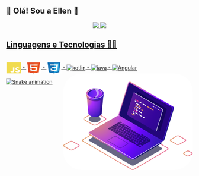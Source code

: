## <g-emoji class="g-emoji" alias="hibiscus" fallback-src="https://github.githubassets.com/images/icons/emoji/unicode/1f33a.png">🌺</g-emoji> Olá! Sou a Ellen 👋   

<div align="center">
  <a href="https://github.com/ellen-jesus">
  <img height="155m" src="https://github-readme-stats.vercel.app/api?username=ellen-jesus&show_icons=true&theme=dark&include_all_commits=true&count_private=true"/>
  <img height="155m" src="https://github-readme-stats.vercel.app/api/top-langs/?username=ellen-jesus&layout=compact&langs_count=7&theme=dark"/>
</div>  
 
 ## Linguagens e Tecnologias <g-emoji class="g-emoji" alias="woman_technologist" fallback-src="https://github.githubassets.com/images/icons/emoji/unicode/1f469-1f4bb.png">👩‍💻</g-emoji>
  
  <div style="display: inline_block"><br>
    <img align="center" alt="Js" height="30" width="40" src="https://raw.githubusercontent.com/devicons/devicon/master/icons/javascript/javascript-plain.svg"> - 
    <img align="center" alt="HTML" height="30" width="40" src="https://raw.githubusercontent.com/devicons/devicon/master/icons/html5/html5-original.svg"> -
    <img align="center" alt="CSS" height="30" width="40" src="https://raw.githubusercontent.com/devicons/devicon/master/icons/css3/css3-original.svg"> -
    <img align="center" alt="kotlin" height="30" width="40" src="https://cdn.jsdelivr.net/gh/devicons/devicon/icons/kotlin/kotlin-original.svg"> -
    <img align="center" alt="java" height="40" width="40" src="https://cdn.jsdelivr.net/gh/devicons/devicon/icons/java/java-original.svg"> -
    <img align="center" alt="Angular" height="30" width="40" src="https://cdn.jsdelivr.net/gh/devicons/devicon/icons/angularjs/angularjs-original.svg">
    <img align="right" alt="Ellen" height="260" style="border-radius:50px;" src="https://github.com/ellen-jesus/ellen-jesus/blob/main/computer-illustration.png">   
  
  ![Snake animation](https://github.com/devemdobro/devemdobro/blob/output/github-contribution-grid-snake.svg)
  </div>    

  




